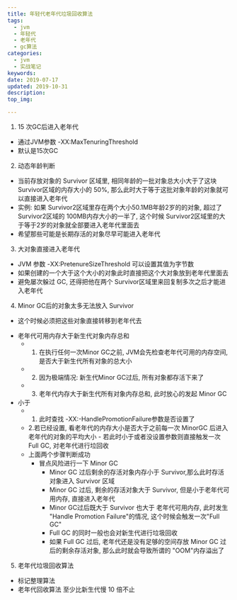 ```yaml
---
title: 年轻代老年代垃圾回收算法
tags:
  - jvm
  - 年轻代
  - 老年代
  - gc算法
categories:
  - jvm
  - 实战笔记
keywords: 
date: 2019-07-17
updated: 2019-10-31
description: 
top_img:

---
```


1. 15 次GC后进入老年代
  - 通过JVM参数  -XX:MaxTenuringThreshold
  - 默认是15次GC

2. 动态年龄判断
  - 当前存放对象的 Survivor 区域里, 相同年龄的一批对象总大小大于了这块 Survivor区域的内存大小的 50%, 那么此时大于等于这批对象年龄的对象就可以直接进入老年代
  - 实例: 如果 Survivor2区域里存在两个大小50.1MB年龄2岁的的对象, 超过了 Survivor2区域的 100MB内存大小的一半了, 这个时候 Survivor2区域里的大于等于2岁的对象就全部要进入老年代里面去
  - 希望那些可能是长期存活的对象尽早可能进入老年代

3.  大对象直接进入老年代
  - JVM 参数 -XX:PretenureSizeThreshold  可以设置其值为字节数
  - 如果创建的一个大于这个大小的对象此时直接把这个大对象放到老年代里面去
  - 避免屡次躲过 GC, 还得把他在两个 Survivor区域里来回复制多次之后才能进入老年代

4. Minor GC后的对象太多无法放入 Survivor
- 这个时候必须把这些对象直接转移到老年代去
+ 老年代可用内存大于新生代对象内存总和
  - 1. 在执行任何一次Minor GC之前, JVM会先检查老年代可用的内存空间, 是否大于新生代所有对象的总大小
  - 2. 因为极端情况: 新生代Minor GC过后, 所有对象都存活下来了
  - 3. 老年代内存大于新生代所有对象内存总和, 此时放心的发起 Minor GC
+ 小于
  - 1. 此时查找 -XX:-HandlePromotionFailure参数是否设置了
  - 2.若已经设置, 看老年代的内存大小是否大于之前每一次 MinorGC 后进入老年代的对象的平均大小
			- 若此时小于或者没设置参数则直接触发一次 Full GC, 对老年代进行垃回收
  - 上面两个步骤判断成功
    - 冒点风险进行一下 Minor GC
      - Minor GC 过后剩余的存活对象内存小于 Survivor,那么此时存活对象进入 Survivor 区域
      - Minor GC 过后, 剩余的存活对象大于 Survivor, 但是小于老年代可用内存, 直接进入老年代
      - Minor GC过后既大于 Survivor 也大于 老年代可用内存,  此时发生 "Handle Promotion Failure"的情况, 这个时候会触发一次"Full GC"
      - Full GC 的同时一般也会对新生代进行垃圾回收
      - 如果 Full GC 过后, 老年代还是没有足够的空间存放 Minor GC 过后的剩余存活对象, 那么此时就会导致所谓的 "OOM"内存溢出了

5. 老年代垃圾回收算法
  - 标记整理算法
  - 老年代回收算法 至少比新生代慢 10 倍不止